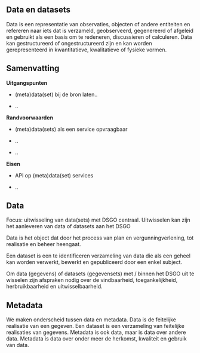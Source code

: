 Data en datasets
----------------

Data is een representatie van observaties, objecten of andere entiteiten en
refereren naar iets dat is verzameld, geobserveerd, gegenereerd of afgeleid en
gebruikt als een basis om te redeneren, discussieren of calculeren. Data kan
gestructureerd of ongestructureerd zijn en kan worden gerepresenteerd in
kwantitatieve, kwalitatieve of fysieke vormen.

Samenvatting
------------

**Uitgangspunten**

-   (meta)data(set) bij de bron laten..

-   ..

**Randvoorwaarden**

-   (meta)data(sets) als een service opvraagbaar

-   ..

-   ..

**Eisen**

-   API op (meta)data(set) services

-   ..

Data
----

Focus: uitwisseling van data(sets) met DSGO centraal. Uitwisselen kan zijn het
aanleveren van data of datasets aan het DSGO

Data is het object dat door het process van plan en vergunningverlening, tot
realisatie en beheer heengaat.

Een dataset is een te identificeren verzameling van data die als een geheel kan
worden verwerkt, bewerkt en gepubliceerd door een enkel subject.

Om data (gegevens) of datasets (gegevensets) met / binnen het DSGO uit te
wisselen zijn afspraken nodig over de vindbaarheid, toegankelijkheid,
herbruikbaarheid en uitwisselbaarheid.

Metadata
--------

We maken onderscheid tussen data en metadata. Data is de feitelijke realisatie
van een gegeven. Een dataset is een verzameling van feitelijke realisaties van
gegevens. Metadata is ook data, maar is data over andere data. Metadata is data
over onder meer de herkomst, kwaliteit en gebruik van data.
